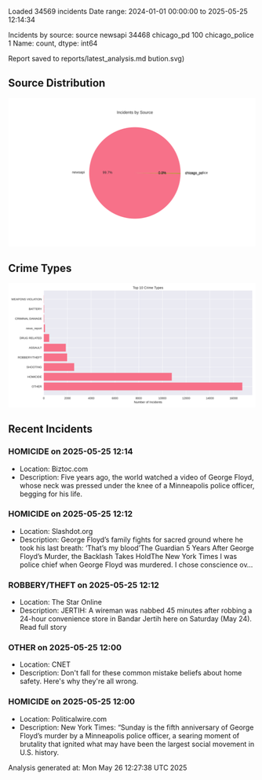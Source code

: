 
Loaded 34569 incidents
Date range: 2024-01-01 00:00:00 to 2025-05-25 12:14:34

Incidents by source:
source
newsapi           34468
chicago_pd          100
chicago_police        1
Name: count, dtype: int64

Report saved to reports/latest_analysis.md
bution.svg)

## Source Distribution
![Source Distribution](images/source_distribution.svg)

## Crime Types
![Crime Types](images/crime_types.svg)

## Recent Incidents

### HOMICIDE on 2025-05-25 12:14
- Location: Biztoc.com
- Description: Five years ago, the world watched a video of George Floyd, whose neck was pressed under the knee of a Minneapolis police officer, begging for his life.


### HOMICIDE on 2025-05-25 12:12
- Location: Slashdot.org
- Description: George Floyd’s family fights for sacred ground where he took his last breath: ‘That’s my blood’The Guardian 5 Years After George Floyd’s Murder, the Backlash Takes HoldThe New York Times I was police chief when George Floyd was murdered. I chose conscience ov…


### ROBBERY/THEFT on 2025-05-25 12:12
- Location: The Star Online
- Description: JERTIH: A wireman was nabbed 45 minutes after robbing a 24-hour convenience store in Bandar Jertih here on Saturday (May 24). Read full story


### OTHER on 2025-05-25 12:00
- Location: CNET
- Description: Don't fall for these common mistake beliefs about home safety. Here's why they're all wrong.


### HOMICIDE on 2025-05-25 12:00
- Location: Politicalwire.com
- Description: New York Times: “Sunday is the fifth anniversary of George Floyd’s murder by a Minneapolis police officer, a searing moment of brutality that ignited what may have been the largest social movement in U.S. history.

Analysis generated at: Mon May 26 12:27:38 UTC 2025
